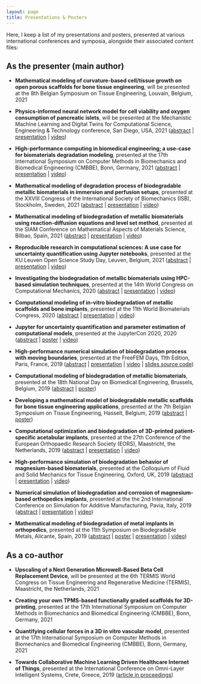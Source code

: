 ```yaml
---
layout: page
title: Presentations & Posters
---
```


Here, I keep a list of my presentations and posters, presented at various international conferences and symposia, alongside their associated content files:

## As the presenter (main author)

* **Mathematical modeling of curvature-based cell/tissue growth on open porous scaffolds for bone tissue engineering**, will be presented at the 8th Belgian Symposium on Tissue Engineering, Louvain, Belgium, 2021

* **Physics-informed neural network model for cell viability and oxygen consumption of pancreatic islets**, will be presented at the Mechanistic Machine Learning and Digital Twins for Computational Science, Engineering & Technology conference, San Diego, USA, 2021 ([abstract](/public/files/mmldt2021-abstract.pdf) \| [presentation](/public/files/mmldt2021-presentation.pdf) \| [video](https://www.youtube.com/watch?v=kDpAta0Ic4I))

* **High-performance computing in biomedical engineering; a use-case for biomaterials degradation modeling**, presented at the 17th International Symposium on Computer Methods in Biomechanics and Biomedical Engineering (CMBBE), Bonn, Germany, 2021 ([abstract](/public/files/cmbbe2021-abstract.pdf) \| [presentation](/public/files/cmbbe2021-presentation.pdf) \| [video](https://www.youtube.com/watch?v=MkWRu3aq5Y8))

* **Mathematical modeling of degradation process of biodegradable metallic biomaterials in immersion and perfusion setups**, presented at the XXVIII Congress of the International Society of Biomechanics (ISB), Stockholm, Sweden, 2021 ([abstract](/public/files/isb2021-abstract.pdf) \| [presentation](/public/files/isb2021-presentation.pdf) \| [video](https://www.youtube.com/watch?v=DxW2LUvjUII))

* **Mathematical modeling of biodegradation of metallic biomaterials using reaction-diffusion equations and level set method**, presented at the SIAM Conference on Mathematical Aspects of Materials Science, Bilbao, Spain, 2021 ([abstract](/public/files/siam2021-abstract.pdf) \| [presentation](/public/files/siam2021-presentation.pdf) \| [video](https://www.youtube.com/watch?v=N7YqJy4EmI8))

* **Reproducible research in computational sciences: A use case for uncertainty quantification using Jupyter notebooks**, presented at the KU Leuven Open Science Study Day, Leuven, Belgium, 2021 ([abstract](/public/files/openscience2021-abstract.pdf) \| [presentation](/public/files/openscience2021-presentation.pdf) \| [video](https://www.youtube.com/watch?v=1Fx4gfMeL6E))

* **Investigating the biodegradation of metallic biomaterials using HPC-based simulation techniques**, presented at the 14th World Congress on Computational Mechanics, 2020 ([abstract](/public/files/wccm2020-abstract.pdf) \| [presentation](/public/files/wccm2020-presentation.pdf) \| [video](https://slideslive.com/38945379))

* **Computational modeling of in-vitro biodegradation of metallic scaffolds and bone implants**, presented at the 11th World Biomaterials Congress, 2020 ([abstract](/public/files/wbc2020-abstract.pdf) \| [presentation](/public/files/wbc2020-presentation.pdf) \| [video](https://www.youtube.com/watch?v=KVzBosw_lfA))

* **Jupyter for uncertainty quantification and parameter estimation of computational models**, presented at the JupyterCon 2020, 2020 ([abstract](/public/files/jupytercon2020-abstract.pdf) \| [poster](/public/files/jupytercon2020-poster.pdf) \| [video](https://www.youtube.com/watch?v=LGOBPWnhz04))

* **High-performance numerical simulation of biodegradation process with moving boundaries**, presented at the FreeFEM Days, 11th Edition, Paris, France, 2019 ([abstract](/public/files/freefem2019-abstract.pdf) \| [presentation](/public/files/freefem2019-presentation.pdf) \| [video](https://www.youtube.com/watch?v=Gar8C71sx9Y) \| [slides source code](https://github.com/mbarzegary/presentation_freefem2019))

* **Computational modeling of biodegradation of metallic biomaterials**, presented at the 18th National Day on Biomedical Engineering, Brussels, Belgium, 2019 ([abstract](/public/files/national2019-abstract.pdf) \| [poster](/public/files/national2019-poster.pdf))

* **Developing a mathematical model of biodegradable metallic scaffolds for bone tissue engineering applications**, presented at the 7th Belgian Symposium on Tissue Engineering, Hasselt, Belgium, 2019 ([abstract](/public/files/bste2019-abstract.pdf) \| [poster](/public/files/bste2019-poster.pdf))

* **Computational optimization and biodegradation of 3D-printed patient-specific acetabular implants**,  presented at the 27th Conference of the European Orthopaedic Research Society (EORS), Maastricht, the Netherlands, 2019 ([abstract](/public/files/eors2019-abstract.pdf) \| [presentation](/public/files/eors2019-presentation.pdf) \| [video](https://www.youtube.com/watch?v=RK6_a5IH9fg))

* **High-performance simulation of biodegradation behavior of magnesium-based biomaterials**, presented at the Colloquium of Fluid and Solid Mechanics for Tissue Engineering, Oxford, UK, 2019 ([abstract](/public/files/euromech604-abstract.pdf) \| [presentation](/public/files/euromech2019-presentation.pdf) \| [video](https://www.youtube.com/watch?v=fIsgVjEcVPo))

* **Numerical simulation of biodegradation and corrosion of magnesium-based orthopedics implants**, presented at the the 2nd International Conference on Simulation for Additive Manufacturing, Pavia, Italy, 2019 ([abstract](/public/files/simam2019-abstract.pdf) \| [presentation](/public/files/simam2019-presentation.pdf) \| [video](https://www.youtube.com/watch?v=yiwIKUacdtE))

* **Mathematical modeling of biodegradation of metal implants in orthopedics**, presented at the 11th Symposium on Biodegradable Metals, Alicante, Spain, 2019 ([abstract](/public/files/biometal2019-abstract.pdf) \| [poster](/public/files/biometal2019-poster.pdf) \| [presentation](/public/files/biometal2019-presetation.pdf) \| [video](https://www.youtube.com/watch?v=C9mPcr5sbbY))

## As a co-author

* **Upscaling of a Next Generation Microwell-Based Beta Cell Replacement Device**, will be presented at the 6th TERMIS World Congress on Tissue Engineering and Regenerative Medicine (TERMIS), Maastricht, the Netherlands, 2021

* **Creating your own TPMS-based functionally graded scaffolds for 3D-printing**, presented at the 17th International Symposium on Computer Methods in Biomechanics and Biomedical Engineering (CMBBE), Bonn, Germany, 2021 

* **Quantifying cellular forces in a 3D in vitro vascular model**, presented at the 17th International Symposium on Computer Methods in Biomechanics and Biomedical Engineering (CMBBE), Bonn, Germany, 2021 

* **Towards Collaborative Machine Learning Driven Healthcare Internet of Things**, presented at the International Conference on Omni-Layer Intelligent Systems, Crete, Greece, 2019 ([article in proceedings](https://dl.acm.org/citation.cfm?id=3312644))
